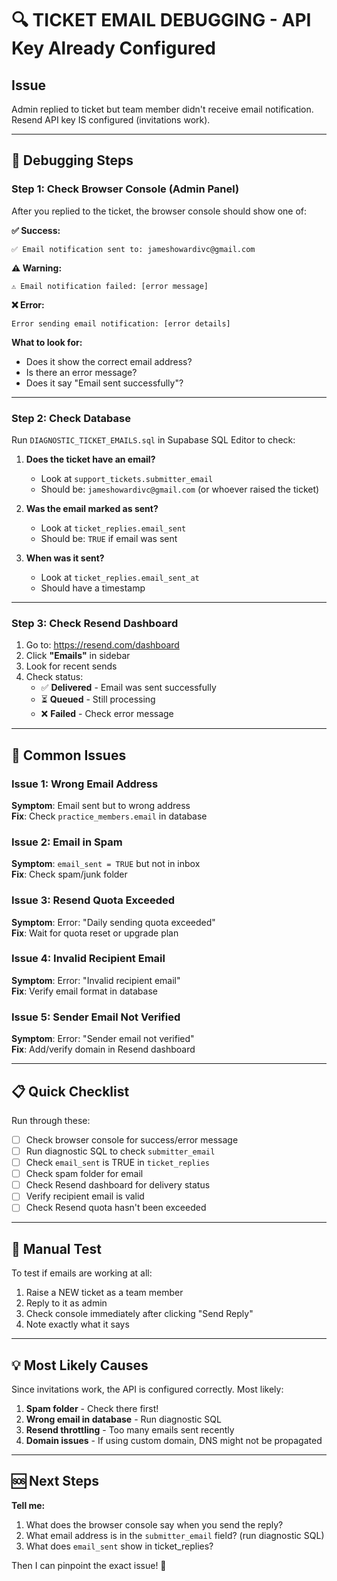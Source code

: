 # 🔍 TICKET EMAIL DEBUGGING - API Key Already Configured

## Issue
Admin replied to ticket but team member didn't receive email notification.
Resend API key IS configured (invitations work).

---

## 🎯 Debugging Steps

### Step 1: Check Browser Console (Admin Panel)

After you replied to the ticket, the browser console should show one of:

**✅ Success:**
```
✅ Email notification sent to: jameshowardivc@gmail.com
```

**⚠️ Warning:**
```
⚠️ Email notification failed: [error message]
```

**❌ Error:**
```
Error sending email notification: [error details]
```

**What to look for:**
- Does it show the correct email address?
- Is there an error message?
- Does it say "Email sent successfully"?

---

### Step 2: Check Database

Run `DIAGNOSTIC_TICKET_EMAILS.sql` in Supabase SQL Editor to check:

1. **Does the ticket have an email?**
   - Look at `support_tickets.submitter_email`
   - Should be: `jameshowardivc@gmail.com` (or whoever raised the ticket)

2. **Was the email marked as sent?**
   - Look at `ticket_replies.email_sent`
   - Should be: `TRUE` if email was sent

3. **When was it sent?**
   - Look at `ticket_replies.email_sent_at`
   - Should have a timestamp

---

### Step 3: Check Resend Dashboard

1. Go to: https://resend.com/dashboard
2. Click **"Emails"** in sidebar
3. Look for recent sends
4. Check status:
   - ✅ **Delivered** - Email was sent successfully
   - ⏳ **Queued** - Still processing
   - ❌ **Failed** - Check error message

---

## 🐛 Common Issues

### Issue 1: Wrong Email Address
**Symptom**: Email sent but to wrong address  
**Fix**: Check `practice_members.email` in database

### Issue 2: Email in Spam
**Symptom**: `email_sent = TRUE` but not in inbox  
**Fix**: Check spam/junk folder

### Issue 3: Resend Quota Exceeded
**Symptom**: Error: "Daily sending quota exceeded"  
**Fix**: Wait for quota reset or upgrade plan

### Issue 4: Invalid Recipient Email
**Symptom**: Error: "Invalid recipient email"  
**Fix**: Verify email format in database

### Issue 5: Sender Email Not Verified
**Symptom**: Error: "Sender email not verified"  
**Fix**: Add/verify domain in Resend dashboard

---

## 📋 Quick Checklist

Run through these:

- [ ] Check browser console for success/error message
- [ ] Run diagnostic SQL to check `submitter_email`
- [ ] Check `email_sent` is TRUE in `ticket_replies`
- [ ] Check spam folder for email
- [ ] Check Resend dashboard for delivery status
- [ ] Verify recipient email is valid
- [ ] Check Resend quota hasn't been exceeded

---

## 🔧 Manual Test

To test if emails are working at all:

1. Raise a NEW ticket as a team member
2. Reply to it as admin
3. Check console immediately after clicking "Send Reply"
4. Note exactly what it says

---

## 💡 Most Likely Causes

Since invitations work, the API is configured correctly. Most likely:

1. **Spam folder** - Check there first!
2. **Wrong email in database** - Run diagnostic SQL
3. **Resend throttling** - Too many emails sent recently
4. **Domain issues** - If using custom domain, DNS might not be propagated

---

## 🆘 Next Steps

**Tell me:**
1. What does the browser console say when you send the reply?
2. What email address is in the `submitter_email` field? (run diagnostic SQL)
3. What does `email_sent` show in ticket_replies?

Then I can pinpoint the exact issue! 🎯


